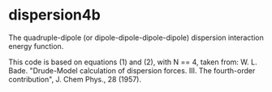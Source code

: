 # dispersion4b
The quadruple-dipole (or dipole-dipole-dipole-dipole) dispersion interaction energy function.

This code is based on equations (1) and (2), with N == 4, taken from:
    W. L. Bade. "Drude-Model calculation of dispersion forces. III. The fourth-order
    contribution", J. Chem Phys., 28 (1957).
